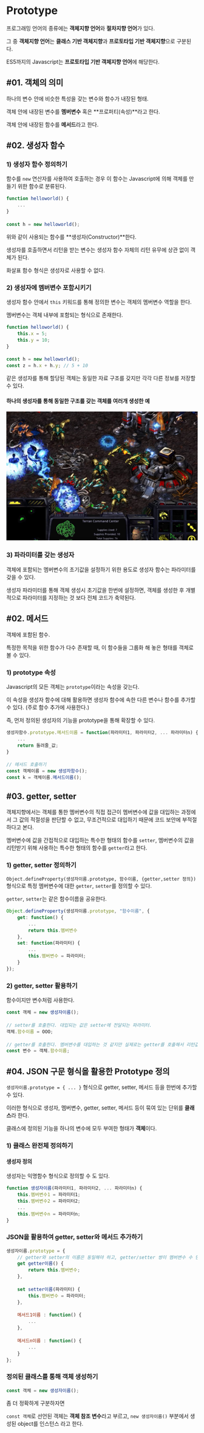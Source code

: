 # Prototype

프로그래밍 언어의 종류에는 **객체지향 언어**와 **절차지향 언어**가 있다.

그 중 **객체지향 언어**는 **클래스 기반 객체지향**과 **프로토타입 기반 객체지향**으로 구분된다.

ES5까지의 Javascript는 **프로토타입 기반 객체지향 언어**에 해당한다.

## #01. 객체의 의미

하나의 변수 안에 비슷한 특성을 갖는 변수와 함수가 내장된 형태.

객체 안에 내장된 변수를 **멤버변수** 혹은 **프로퍼티(속성)**라고 한다.

객체 안에 내장된 함수를 **메서드**라고 한다.

## #02. 생성자 함수

### 1) 생성자 함수 정의하기

함수를 `new` 연산자를 사용하여 호출하는 경우 이 함수는 Javascript에 의해 객체를 만들기 위한 함수로 분류된다.

```javascript
function helloworld() {
    ...
}

const h = new helloworld();
```

위와 같이 사용되는 함수를 **생성자(Constructor)**한다.

생성자를 호출하면서 리턴을 받는 변수는 생성자 함수 자체의 리턴 유무에 상관 없이 객체가 된다.

화살표 함수 형식은 생성자로 사용할 수 없다.

### 2) 생성자에 멤버변수 포함시키기

생성자 함수 안에서 `this` 키워드를 통해 정의한 변수는 객체의 멤버변수 역할을 한다.

멤버변수는 객체 내부에 포함되는 형식으로 존재한다.

```javascript
function helloworld() {
    this.x = 5;
    this.y = 10;
}

const h = new helloworld();
const z = h.x + h.y; // 5 + 10
```

같은 생성자를 통해 할당된 객체는 동일한 자료 구조를 갖지만 각각 다른 정보를 저장할 수 있다.

#### 하나의 생성자를 통해 동일한 구조를 갖는 객체를 여러개 생성한 예

![game.jpg](res/game.png)

### 3) 파라미터를 갖는 생성자

객체에 포함되는 멤버변수의 초기값을 설정하기 위한 용도로 생성자 함수는 파라미터를 갖을 수 있다.

생성자 파라미터를 통해 객체 생성시 초기값을 한번에 설정하면, 객체를 생성한 후 개별적으로 파라미터를 지정하는 것 보다 전체 코드가 축약된다.

## #02. 메서드

객체에 포함된 함수.

특정한 목적을 위한 함수가 다수 존재할 때, 이 함수들을 그룹화 해 놓은 형태를 객체로 볼 수 있다.

### 1) prototype 속성

Javascript의 모든 객체는 `prototype`이라는 속성을 갖는다.

이 속성을 생성자 함수에 대해 활용하면 생성자 함수에 속한 다른 변수나 함수를 추가할 수 있다. (주로 함수 추가에 사용한다.)

즉, 먼저 정의된 생성자의 기능을 prototype을 통해 확장할 수 있다.

```javascript
생성자함수.prototype.메서드이름 = function(파라미터1, 파라미터2, ... 파라미터n) {
    ...
    return 돌려줄_값;
}

// 메서드 호출하기
const 객체이름 = new 생성자함수();
const k = 객체이름.메서드이름();
```

## #03. getter, setter

객체지향에서는 객체를 통한 멤버변수의 직접 접근이 멤버변수에 값을 대입하는 과정에서 그 값의 적절성을 판단할 수 없고, 무조건적으로 대입하기 때문에 코드 보안에 부적절하다고 본다.

멤버변수에 값을 간접적으로 대입하는 특수한 형태의 함수를 `setter`, 멤버변수의 값을 리턴받기 위해 사용하는 특수한 형태의 함수를 `getter`라고 한다.

### 1) getter, setter 정의하기

`Object.defineProperty(생성자이름.prototype, 함수이름, {getter,setter 정의})` 형식으로 특정 멤버변수에 대한 `getter`, `setter`를 정의할 수 있다.

`getter`, `setter`는 같은 함수이름을 공유한다.

```javascript
Object.defineProperty(생성자이름.prototype, "함수이름", {
    get: function() {
        ...
        return this.멤버변수
    },
    set: function(파라미터) {
        ...
        this.멤버변수 = 파라미터;
    }
});
```

### 2) getter, setter 활용하기

함수이지만 변수처럼 사용한다.

```javascript
const 객체 = new 생성자이름();

// setter를 호출한다. 대입되는 값은 setter에 전달되는 파라미터.
객체.함수이름 = OOO;

// getter를 호출한다. 멤버변수를 대입하는 것 같지만 실제로는 getter를 호출해서 리턴값을 받는 과정이다.
const 변수 = 객체.함수이름;
```

## #04. JSON 구문 형식을 활용한 Prototype 정의

`생성자이름.prototype = { ... }` 형식으로 getter, setter, 메서드 등을 한번에 추가할 수 있다.

이러한 형식으로 생성자, 멤버변수, getter, setter, 메서드 등이 묶여 있는 단위를 **클래스**라 한다.

클래스에 정의된 기능을 하나의 변수에 모두 부여한 형태가 **객체**이다.

### 1) 클래스 완전체 정의하기

#### 생성자 정의

생성자는 익명함수 형식으로 정의할 수 도 있다.

```javascript
function 생성자이름(파라미터1, 파라미터2, ... 파라미터n) {
    this.멤버변수1 = 파라미터1;
    this.멤버변수2 = 파라미터2;
    ...
    this.멤버변수n = 파라미터n;
}
```

### JSON을 활용하여 getter, setter와 메서드 추가하기

```javascript
생성자이름.prototype = {
    // getter와 setter의 이름은 동일해야 하고, getter/setter 쌍이 멤버변수 수 만큼 정의된다.
    get getter이름() {
        return this.멤버변수;
    },

    set setter이름(파라미터) {
        this.멤버변수 = 파라미터;
    },

    메서드1이름 : function() {
        ...
    },

    메서드n이름 : function() {
        ...
    }
};
```

### 정의된 클래스를 통해 객체 생성하기

```javascript
const 객체 = new 생성자이름();
```

좀 더 정확하게 구분하자면

`const 객체`로 선언된 객체는 **객체 참조 변수**라고 부르고, `new 생성자이름()` 부분에서 생성된 object를 인스턴스 라고 한다.
